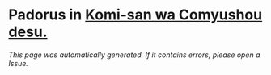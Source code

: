 # Padorus in [Komi-san wa Comyushou desu.](https://myanimelist.net/manga/93530/Komi-san_wa_Comyushou_desu)

###### This page was automatically generated. If it contains errors, please open a Issue.
